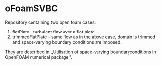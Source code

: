 # oFoamSVBC
Repository containing two open foam cases:
1. flatPlate - turbulent flow over a flat plate
2. trimmedFlatPlate - same flow as in the above case, domain is trimmed and space-varying boundary conditions are imposed.

They are described in ,,Utilisation of space-varying boundaryconditions in OpenFOAM numerical package''.
